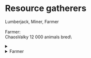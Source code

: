 # Resource gatherers

Lumberjack, Miner, Farmer\
\
Farmer:\
ChaosValky 12 000 animals bred\


<details>

<summary></summary>



Miner:

\[PlayerStats] Top 10 Times Mined (Stone)

1. Jakeybobble ................. 72,729
2. HappyPingvin ................ 63,765
3. Occypolojee ................ 59,819
4. MigningSM ................... 55,792
5. tigerhirsch .................. 52,339

\[PlayerStats] Top 10 Times Mined (Diamond Ore)

1. Adamski\_1 ................... 81
2. tigerhirsch .................. 70
3. Aytte ....................... 65
4. 4ANKKAs .................... 49
5. Redapo15 ................... 49

\[PlayerStats] Top 10 Times Mined (Gold Ore)

1. tigerhirsch .................. 112
2. ChaosValky .................. 75
3. alexxxandra ................ 73
4. 4ANKKAs .................... 72
5. Just\_me2196 ................ 52

\[PlayerStats] Top 10 Times Mined (Iron Ore)

1. tigerhirsch .................. 2,142
2. Occypolojee ................ 1,771
3. Confsuin .................... 1,211
4. FiskerGuten ................. 1,069
5. Aytte ....................... 895



\[PlayerStats] Top 10 Times Mined (Nether Gold Ore)

1. JustAVirus .................. 3,265
2. Occypolojee ................ 1,338
3. tigerhirsch .................. 707
4. FiskerGuten ................. 530
5. newneoknewneo .............. 459



\[PlayerStats] Top 10 Times Mined (Sand)

1. SeeYouMan .................. 14,146
2. Aytte ....................... 12,806
3. ChaosValky .................. 8,592



</details>



<details>

<summary>Farmer</summary>



\[PlayerStats] Top 10 Times Broken (Stone Hoe)

1. \_Cosmic\_Waffles ............. 100
2. JustAVirus .................. 50
3. ChaosValky .................. 46

\[PlayerStats] Top 10 Times Mined (Wheat Crops)

1. ChaosValky .................. 19,430
2. Thehyvis .................... 14,507
3. Redapo15 ................... 10,466
4. Volymskala .................. 9,730
5. communistraikia .............. 9,272

</details>
